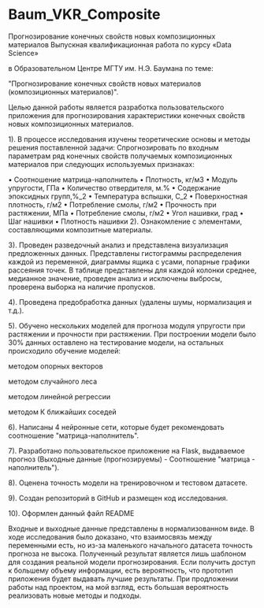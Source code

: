 # Baum_VKR_Composite
Прогнозирование конечных свойств новых композиционных материалов
Выпускная квалификационная работа по курсу «Data Science»

в Образовательном Центре МГТУ им. Н.Э. Баумана по теме:

"Прогнозирование конечных свойств новых материалов (композиционных материалов)".

Целью данной работы является разработка пользовательского приложения для прогнозирования характеристики конечных свойств новых композиционных материалов.

1). В процессе исследования изучены теоретические основы и методы решения поставленной задачи: Спрогнозировать по входным параметрам ряд конечных свойств получаемых композиционных материалов при следующих используемых признаках:

•	Соотношение матрица-наполнитель
•	Плотность, кг/м3
•	Модуль упругости, ГПа
•	Количество отвердителя, м.%
•	Содержание эпоксидных групп,%_2
•	Температура вспышки, С_2
•	Поверхностная плотность, г/м2
•	Потребление смолы, г/м2
•	Прочность при растяжении, МПа
•	Потребление смолы, г/м2
•	Угол нашивки, град
•	Шаг нашивки
•	Плотность нашивки
2). Ознакомление с элементами, составляющими композитные материалы.

3). Проведен разведочный анализ и представлена визуализация предложенных данных. Представлены гистограммы распределения каждой из переменной, диаграммы ящика с усами, попарные графики рассеяния точек. В таблице представлены для каждой колонки среднее, медианное значение, проведен анализ и исключены выбросы, проверена выборка на наличие пропусков.

4). Проведена предобработка данных (удалены шумы, нормализация и т.д.).

5). Обучено нескольких моделей для прогноза модуля упругости при растяжении и прочности при растяжении. При построении модели было 30% данных оставлено на тестирование модели, на остальных происходило обучение моделей:

методом опорных векторов

методом случайного леса

методом линейной регрессии

методом К ближайших соседей


6). Написаны 4 нейронные сети, которые будет рекомендовать соотношение "матрица-наполнитель".

7). Разработано пользовательское приложение на Flask, выдаваемое прогноз (Выходные данные (прогнозируемы) - Соотношение "матрица - наполнитель").

8). Оценена точность модели на тренировочном и тестовом датасете.

9). Создан репозиторий в GitHub и размещен код исследования.

10). Оформлен данный файл README

Входные и выходные данные представлены в нормализованном виде. В ходе исследования было доказано, что взаимосвязь между переменными есть, но из-за маленького начального датасета точность прогноза не высока. Полученный результат является лишь шаблоном для создания реальной модели прогнозирования. Если получить доступ к большему объему информации, есть вероятность, что прототип приложения будет выдавать лучшие результаты. При продложении работы над проектом, на мой взгляд, есть большая вероятность реализовать новые методы и подходы.
